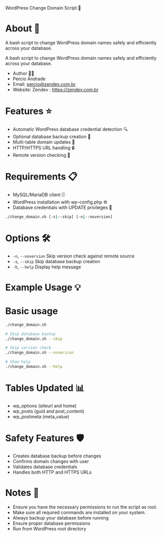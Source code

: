 WordPress Change Domain Script 🔄

# About 📝
A bash script to change WordPress domain names safely and efficiently across your database.

A bash script to change WordPress domain names safely and efficiently across your database.

- Author 👨‍💻
- Percio Andrade
- Email: percio@zendev.com.br
- Website: Zendev : https://zendev.com.br

# Features ⭐
- Automatic WordPress database credential detection 🔍
- Optional database backup creation 💾
- Multi-table domain updates 🔄
- HTTP/HTTPS URL handling 🔒
- Remote version checking 🔄

# Requirements 📋
- MySQL/MariaDB client 🗄️
- WordPress installation with wp-config.php ⚙️
- Database credentials with UPDATE privileges 🔑

```bash
./change_domain.sh [-s|--skip] [-n|--noversion]
```

# Options 🛠️
- `-n`, `--noversion`   Skip version check against remote source
- `-s`, `--skip`        Skip database backup creation
- `-h`, `--help`        Display help message

# Example Usage 💡

# Basic usage
```bash
./change_domain.sh

# Skip database backup
./change_domain.sh --skip

# Skip version check
./change_domain.sh --noversion

# Show help
./change_domain.sh --help
````

# Tables Updated 📊
- wp_options (siteurl and home)
- wp_posts (guid and post_content)
- wp_postmeta (meta_value)

# Safety Features 🛡️
- Creates database backup before changes
- Confirms domain changes with user
- Validates database credentials
- Handles both HTTP and HTTPS URLs

# Notes 📌
- Ensure you have the necessary permissions to run the script as root.
- Make sure all required commands are installed on your system.
- Always backup your database before running
- Ensure proper database permissions
- Run from WordPress root directory